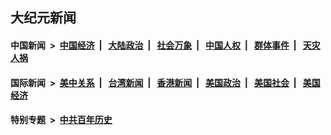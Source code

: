 ## 大纪元新闻

#### 中国新闻 &nbsp;>&nbsp; [中国经济](indexes/ncid283/README.md?09191245) &nbsp;| &nbsp; [大陆政治](indexes/ncid277/README.md?09191245) &nbsp;| &nbsp; [社会万象](indexes/ncid282/README.md?09191245) &nbsp;| &nbsp; [中国人权](indexes/ncid278/README.md?09191245) &nbsp;| &nbsp; [群体事件](indexes/ncid279/README.md?09191245) &nbsp;| &nbsp; [天灾人祸](indexes/ncid280/README.md?09191245)

#### 国际新闻 &nbsp;>&nbsp; [美中关系](indexes/nf1412576/README.md?09191245) &nbsp;| &nbsp; [台湾新闻](indexes/ncid1349361/README.md?09191245) &nbsp;| &nbsp; [香港新闻](indexes/ncid1349362/README.md?09191245) &nbsp;| &nbsp; [美国政治](indexes/ncid1078159/README.md?09191245) &nbsp;| &nbsp; [美国社会](indexes/ncid1078160/README.md?09191245) &nbsp;| &nbsp; [美国经济](indexes/ncid1078158/README.md?09191245)

#### 特别专题 &nbsp;>&nbsp; [中共百年历史](https://github.com/easy2view/epoch-special/blob/master/README.md?09191245)  
